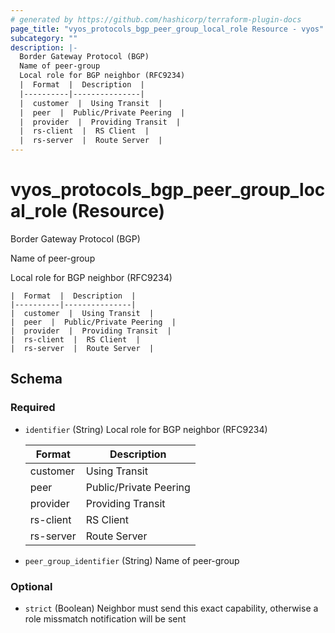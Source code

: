 ```yaml
---
# generated by https://github.com/hashicorp/terraform-plugin-docs
page_title: "vyos_protocols_bgp_peer_group_local_role Resource - vyos"
subcategory: ""
description: |-
  Border Gateway Protocol (BGP)
  Name of peer-group
  Local role for BGP neighbor (RFC9234)
  |  Format  |  Description  |
  |----------|---------------|
  |  customer  |  Using Transit  |
  |  peer  |  Public/Private Peering  |
  |  provider  |  Providing Transit  |
  |  rs-client  |  RS Client  |
  |  rs-server  |  Route Server  |
---
```


# vyos_protocols_bgp_peer_group_local_role (Resource)

Border Gateway Protocol (BGP)

Name of peer-group

Local role for BGP neighbor (RFC9234)

    |  Format  |  Description  |
    |----------|---------------|
    |  customer  |  Using Transit  |
    |  peer  |  Public/Private Peering  |
    |  provider  |  Providing Transit  |
    |  rs-client  |  RS Client  |
    |  rs-server  |  Route Server  |



<!-- schema generated by tfplugindocs -->
## Schema

### Required

- `identifier` (String) Local role for BGP neighbor (RFC9234)

    |  Format  |  Description  |
    |----------|---------------|
    |  customer  |  Using Transit  |
    |  peer  |  Public/Private Peering  |
    |  provider  |  Providing Transit  |
    |  rs-client  |  RS Client  |
    |  rs-server  |  Route Server  |
- `peer_group_identifier` (String) Name of peer-group

### Optional

- `strict` (Boolean) Neighbor must send this exact capability, otherwise a role missmatch notification will be sent
